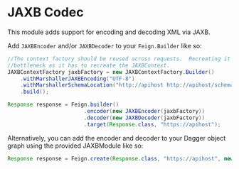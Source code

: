 JAXB Codec
===================

This module adds support for encoding and decoding XML via JAXB.

Add `JAXBEncoder` and/or `JAXBDecoder` to your `Feign.Builder` like so:

```java
//The context factory should be reused across requests.  Recreating it will be a performance
//bottleneck as it has to recreate the JAXBContext.
JAXBContextFactory jaxbFactory = new JAXBContextFactory.Builder()
    .withMarshallerJAXBEncoding("UTF-8")
    .withMarshallerSchemaLocation("http://apihost http://apihost/schema.xsd")
    .build();

Response response = Feign.builder()
                        .encoder(new JAXBEncoder(jaxbFactory))
                        .decoder(new JAXBDecoder(jaxbFactory))
                        .target(Response.class, "https://apihost");
```

Alternatively, you can add the encoder and decoder to your Dagger object graph using the provided JAXBModule like so:

```java
Response response = Feign.create(Response.class, "https://apihost", new JAXBModule());
```